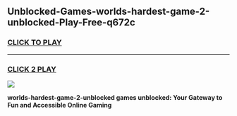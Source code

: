
## Unblocked-Games-worlds-hardest-game-2-unblocked-Play-Free-q672c
<h3>
<a href="https://premium76.site?title=worlds-hardest-game-2-unblocked&ref=12A">CLICK TO PLAY</a></h3>
<hr>

<h3>
<a href="https://premium76.site?title=worlds-hardest-game-2-unblocked&ref=12A">CLICK 2 PLAY</a>
  
</h3>

<a href="https://premium76.site?title=worlds-hardest-game-2-unblocked&ref=12A"><img src="https://clearcache.store/games.png"></a>


**worlds-hardest-game-2-unblocked games unblocked: Your Gateway to Fun and Accessible Online Gaming**
